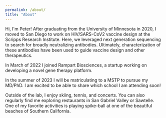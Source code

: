 ```yaml
---
permalink: /about/
title: "About"
---
```

Hi, I'm Peter! 
After graduating from the University of Minnesota in 2020, I moved to San Diego to work on HIV/SARS-CoV2 vaccine design at the Scripps Research Institute. Here, we leveraged next generation sequencing to search for broadly neutralizing antibodies. Ultimately, characterization of these antibodies have been used to guide vaccine design and other therapeutics. 

In March of 2022 I joined Rampart Biosciences, a startup working on developing a novel gene therapy platform. 

In the summer of 2023 I will be matriculating to a MSTP to pursue my MD/PhD. I am excited to be able to share which school I am attending soon!

Outside of the lab, I enjoy skiing, tennis, and concerts. You can also regularly find me exploring restaurants in San Gabriel Valley or Sawtelle. One of my favorite activities is playing spike-ball at one of the beautiful beaches of Southern California.
